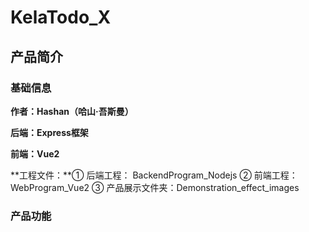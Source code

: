 # KelaTodo_X

## 产品简介

### 基础信息

**作者：Hashan（哈山·吾斯曼）**

**后端：Express框架**

**前端：Vue2**

**工程文件：**① 后端工程： BackendProgram_Nodejs ② 前端工程：WebProgram_Vue2 ③ 产品展示文件夹：Demonstration_effect_images

### 产品功能

